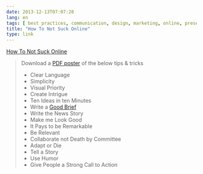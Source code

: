 ```yaml
---
date: 2013-12-13T07:07:28
lang: en
tags: [ best practices, communication, design, marketing, online, presence, social, support, web ]
title: "How To Not Suck Online"
type: link
---
```


[How To Not Suck Online](http://howtonotsuckonline.com/)

> Download a [PDF
> poster](http://howtonotsuckonline.com/howtonotsuckonline-poster.pdf)
> of the below tips & tricks
>
> -    Clear Language
> -    Simplicity
> -    Visual Priority
> -    Create Intrigue
> -    Ten Ideas in ten Minutes
> -    Write a [Good
>     Brief](https://docs.google.com/document/d/1W-XkFIveaurCuC6NszT7h4fy-9vkptz5MFtrWc1Sa7U/edit?usp=sharing)
> -   Write the News Story
> -   Make me Look Good
> -   It Pays to be Remarkable
> -   Be Relevant
> -   Collaborate not Death by Committee
> -   Adapt or Die
> -   Tell a Story
> -   Use Humor
> -   Give People a Strong Call to Action

